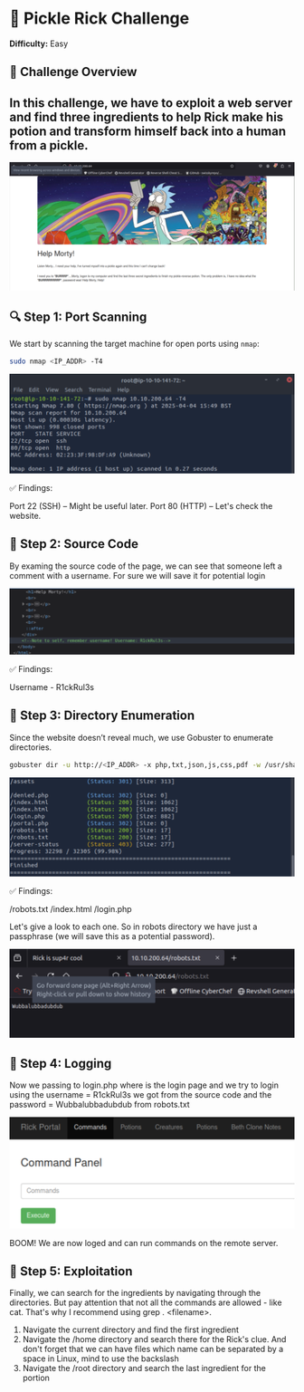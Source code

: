 # 🥒 Pickle Rick Challenge  
**Difficulty:** Easy  

## 📝 Challenge Overview  
In this challenge, we have to exploit a web server and find **three ingredients** to help Rick make his potion and transform himself back into a human from a pickle.  
---
![Starting Webpage](images/startingpage.png)

## 🔍 Step 1: Port Scanning  
We start by scanning the target machine for open ports using `nmap`:  


```bash
sudo nmap <IP_ADDR> -T4
```
![Nmap Scan Results](images/Nmapscan.png)

✅ Findings:

Port 22 (SSH) – Might be useful later.
Port 80 (HTTP) – Let's check the website.

## 🔎 Step 2: Source Code
By examing the source code of the page, we can see that someone left a comment with a username. For sure we will save it for potential login


![logininfo](images/username.png)

✅ Findings: 

Username - R1ckRul3s

## 🔎 Step 3: Directory Enumeration
Since the website doesn’t reveal much, we use Gobuster to enumerate directories.

```bash
gobuster dir -u http://<IP_ADDR> -x php,txt,json,js,css,pdf -w /usr/share/wordlists/dirb/common.txt
```
![Gobuster Scan Results](images/gobusterscan.png)

✅ Findings:

/robots.txt
/index.html
/login.php

Let's give a look to each one. So in robots directory we have just a passphrase (we will save this as a potential password). 

![password](images/robots.png)

## 🔎 Step 4: Logging
Now we passing to login.php where is the login page and we try to login using the username = R1ckRul3s we got from the source code and the password = Wubbalubbadubdub from robots.txt

![loginpanel](images/commandpanel.png)

BOOM! We are now loged and can run commands on the remote server.

## 🔎 Step 5: Exploitation
Finally, we can search for the ingredients by navigating through the directories. But pay attention that not all the commands are allowed - like cat. That's why I recommend using grep . \<filename>. 
1. Navigate the current directory and find the first ingredient
2. Navigate the /home directory and search there for the Rick's clue. And don't forget that we can have files which name can be separated by a space in Linux, mind to use the backslash
3. Navigate the /root directory and search the last ingredient for the portion



